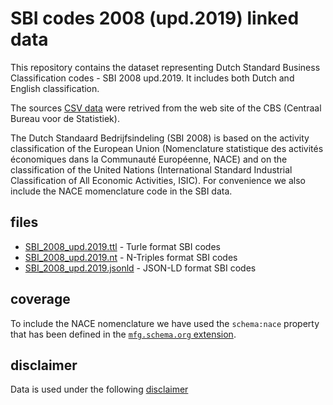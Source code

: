 # SBI codes 2008 (upd.2019) linked data

This repository contains the dataset representing Dutch Standard Business Classification codes - SBI 2008 upd.2019. It includes both Dutch and English classification.

The sources [CSV data](https://www.cbs.nl/nl-nl/onze-diensten/methoden/classificaties/activiteiten/sbi-2008-standaard-bedrijfsindeling-2008) were retrived from the web site of the CBS (Centraal Bureau voor de Statistiek).

The Dutch Standaard Bedrijfsindeling (SBI 2008) is based on the activity classification of the European Union (Nomenclature statistique des activités économiques dans la Communauté Européenne, NACE) and on the classification of the United Nations (International Standard Industrial Classification of All Economic Activities, ISIC). For convenience we also include the NACE momenclature code in the SBI data.


## files
* [SBI_2008_upd.2019.ttl](https://github.com/KnowSyms/sbi-linked-data/blob/master/SBI_2008_upd.2019.ttl) - Turle format SBI codes
* [SBI_2008_upd.2019.nt](https://github.com/KnowSyms/sbi-linked-data/blob/master/SBI_2008_upd.2019.nt) - N-Triples format SBI codes
* [SBI_2008_upd.2019.jsonld](https://github.com/KnowSyms/sbi-linked-data/blob/master/SBI_2008_upd.2019.jsonld) - JSON-LD format SBI codes


## coverage
To include the NACE nomenclature we have used the `schema:nace` property that has been defined in the [`mfg.schema.org` extension](http://mfg.sdo-mfg.appspot.com/nace).


## disclaimer

Data is used under the following [disclaimer](https://www.cbs.nl/-/media/statline/documenten/disclaimer-open-data-v-2.pdf)
